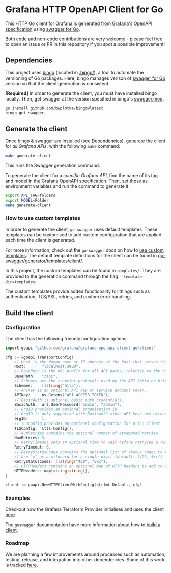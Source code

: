 # Grafana HTTP OpenAPI Client for Go

This HTTP Go client for [Grafana](https://github.com/grafana/grafana) is generated from [Grafana's OpenAPI specification](https://github.com/grafana/grafana/blob/main/public/api-merged.json) using [swagger for Go](https://github.com/go-swagger/go-swagger).

Both code and non-code contributions are very welcome - please feel free to open an issue or PR in this repository if you spot a possible improvement!

## Dependencies

This project uses [bingo](https://github.com/bwplotka/bingo) (located in [.bingo/](.bingo/)), a tool to automate the versioning of Go packages. Here, bingo manages verison of [swagger for Go](https://github.com/go-swagger/go-swagger) version so that the client generation is consistent.

**[Required]**  In order to generate the client, you must have installed bingo locally. Then, get swagger at the version specified in bingo's [swagger.mod](.bingo/swagger.mod).
```bash
go install github.com/bwplotka/bingo@latest
bingo get swagger
```

## Generate the client

Once bingo & swagger are installed (see [Dependencies](#dependencies)), generate the client for _all Grafana APIs_, with the following `make` command:

```bash
make generate-client
```

This runs the Swagger generation command.

To generate the client for a _specific Grafana API_, find the name of its tag and model in the [Grafana OpenAPI specification](https://github.com/grafana/grafana/blob/main/public/api-merged.json). Then, set those as environment variables and run the command to generate it:
```bash
export API_TAG=folders
export MODEL=Folder
make generate-client
```

### How to use custom templates

In order to generate the client, `go-swagger` uses default templates. These templates can be customised to add custom configuration that are applied each time the client is generated.

For more information, check out the `go-swagger` docs on how to [use custom templates](https://github.com/go-swagger/go-swagger/blob/master/docs/generate/templates.md). The default template definitions for the client can be found in [go-swagger/generator/templates/client/](https://github.com/go-swagger/go-swagger/tree/master/generator/templates/client).

In this project, the custom templates can be found in `templates/`. They are provided to the generation command through the flag `--template-dir=templates`.

The custom templates provide added functionality for things such as authentication, TLS/SSL, retries, and custom error handling.

## Build the client

### Configuration

The client has the following friendly configuration options:

```go
import goapi "github.com/grafana/grafana-openapi-client-go/client"

cfg := &goapi.TransportConfig{
    // Host is the doman name or IP address of the host that serves the API.
    Host:       "localhost:3000",
    // BasePath is the URL prefix for all API paths, relative to the host root.
    BasePath:   "/api",
    // Schemes are the transfer protocols used by the API (http or https).
    Schemes:    []string{"http"},
    // APIKey is an optional API key or service account token.
    APIKey:     os.Getenv("API_ACCESS_TOKEN"),
    // BasicAuth is optional basic auth credentials.
    BasicAuth:  url.UserPassword("admin", "admin"),
    // OrgID provides an optional organization ID.
    // OrgID is only supported with BasicAuth since API keys are already org-scoped.
    OrgID:      1,
    // TLSConfig provides an optional configuration for a TLS client
    TLSConfig:  &tls.Config{},
    // NumRetries contains the optional number of attempted retries
    NumRetries: 3,
    // RetryTimeout sets an optional time to wait before retrying a request
    RetryTimeout: 0,
    // RetryStatusCodes contains the optional list of status codes to retry
    // Use "x" as a wildcard for a single digit (default: [429, 5xx])
    RetryStatusCodes: []string{"420", "5xx"},
    // HTTPHeaders contains an optional map of HTTP headers to add to each request
    HTTPHeaders: map[string]string{},
}

client := goapi.NewHTTPClientWithConfig(strfmt.Default, cfg)
```

### Examples

Checkout how the Grafana Terraform Provider initialises and uses the client [here](https://github.com/grafana/terraform-provider-grafana/blob/2988bb3560acc55f3e686532f44109a224825568/internal/provider/provider.go#L419-L446).

The `goswagger` documentation have more information about how to [build a client](https://goswagger.io/generate/client.html).

### Roadmap

We are planning a few improvements around processes such as automation, testing, release, and integration into other dependencies. Some of this work is tracked [here](https://github.com/grafana/grafana/issues/47827).
